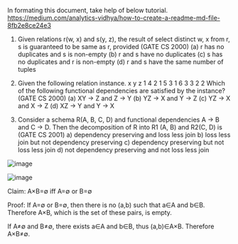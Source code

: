 In formating this document, take help of below tutorial.
https://medium.com/analytics-vidhya/how-to-create-a-readme-md-file-8fb2e8ce24e3



1. Given relations r(w, x) and s(y, z), the result of 
select distinct w, x 
from r, s 
is guaranteed to be same as r, provided (GATE CS 2000) 
(a) r has no duplicates and s is non-empty 
(b) r and s have no duplicates 
(c) s has no duplicates and r is non-empty 
(d) r and s have the same number of tuples 

2. Given the following relation instance. 
x  y  z
1  4  2
1  5  3
1  6  3
3  2  2 
Which of the following functional dependencies are satisfied by the instance? (GATE CS 2000) 
(a) XY -> Z and Z -> Y 
(b) YZ -> X and Y -> Z 
(c) YZ -> X and X -> Z 
(d) XZ -> Y and Y -> X 

3. Consider a schema R(A, B, C, D) and functional dependencies A -> B and C -> D. Then the decomposition of R into R1 (A, B) and R2(C, D) is (GATE CS 2001) 
a) dependency preserving and loss less join 
b) loss less join but not dependency preserving 
c) dependency preserving but not loss less join 
d) not dependency preserving and not loss less join 

![image](https://user-images.githubusercontent.com/37449436/191440345-a796a38f-1798-4a2c-8c32-0ab6e90a8b09.png)

![image](https://user-images.githubusercontent.com/37449436/191474631-9205b927-0297-4e12-b7c8-4646207eeaab.png)


Claim: A×B=∅ iff A=∅ or B=∅

Proof: If A=∅ or B=∅, then there is no (a,b) such that a∈A and b∈B. Therefore A×B, which is the set of these pairs, is empty.

If A≠∅ and B≠∅, there exists a∈A and b∈B, thus (a,b)∈A×B. Therefore A×B≠∅.
